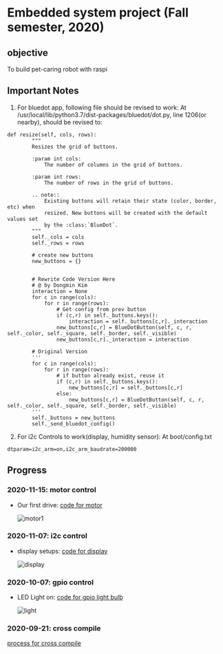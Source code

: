 # Embedded system project (Fall semester, 2020)

## objective
To build pet-caring robot with raspi

## Important Notes
1. For bluedot app, following file should be revised to work:
At /usr/local/lib/python3.7/dist-packages/bluedot/dot.py, line 1206(or nearby), should be revised to:
```
def resize(self, cols, rows):
        """
        Resizes the grid of buttons. 

        :param int cols:
            The number of columns in the grid of buttons.

        :param int rows:
            The number of rows in the grid of buttons.

        .. note::
            Existing buttons will retain their state (color, border, etc) when 
            resized. New buttons will be created with the default values set 
            by the :class:`BlueDot`.
        """
        self._cols = cols
        self._rows = rows        

        # create new buttons
        new_buttons = {}
        

        # Rewrite Code Version Here
        # @ by Dongmin Kim
        interaction = None
        for c in range(cols):
            for r in range(rows):
                # Get config from prev button
                if (c,r) in self._buttons.keys():
                    interaction = self._buttons[c,r]._interaction
                new_buttons[c,r] = BlueDotButton(self, c, r, self._color, self._square, self._border, self._visible)
                new_buttons[c,r]._interaction = interaction

        # Original Version
        '''
        for c in range(cols):
            for r in range(rows):
                # if button already exist, reuse it
                if (c,r) in self._buttons.keys():
                    new_buttons[c,r] = self._buttons[c,r]
                else:
                    new_buttons[c,r] = BlueDotButton(self, c, r, self._color, self._square, self._border, self._visible)
        '''
        self._buttons = new_buttons
        self._send_bluedot_config()

```

2. For i2c Controls to work(display, humidity sensor):
At boot/config.txt
```
dtparam=i2c_arm=on,i2c_arm_baudrate=200000
```




## Progress

### 2020-11-15: motor control
- Our first drive: [code for motor](./modules/motor.py)  
  
  ![motor1](./imgs/motor.gif)

### 2020-11-07: i2c control
- display setups: [code for display](./i2c/display_main.c)
  
  ![display](./imgs/display.gif)

### 2020-10-07: gpio control
- LED Light on: [code for gpio light bulb](./gpio_control/gpio.c)
  
  ![light](./imgs/light.gif)

### 2020-09-21: cross compile
[process for cross compile](https://dongminkim0220.github.io/posts/cross-compile/)
